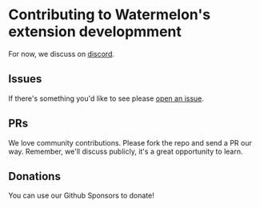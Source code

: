 # Contributing to Watermelon's extension developmment

For now, we discuss on [discord](https://discord.com/invite/W5mrAxUeWb). 

## Issues

If there's something you'd like to see please [open an issue](https://github.com/watermelontools/wm-extension/issues/new).

## PRs

We love community contributions. Please fork the repo and send a PR our way. Remember, we'll discuss publicly, it's a great opportunity to learn.

## Donations

You can use our Github Sponsors to donate!